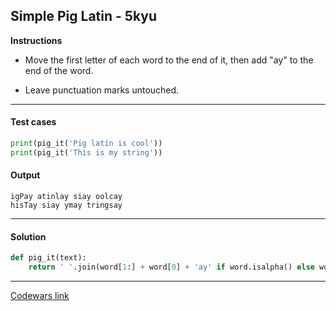 ## Simple Pig Latin - 5kyu

**Instructions**

- Move the first letter of each word to the end of it, then add "ay" to the end of the word.

- Leave punctuation marks untouched.

---

#### Test cases

```python
print(pig_it('Pig latin is cool'))
print(pig_it('This is my string'))
```

#### Output

```
igPay atinlay siay oolcay
hisTay siay ymay tringsay
```

---

#### Solution

```python
def pig_it(text):
    return ' '.join(word[1:] + word[0] + 'ay' if word.isalpha() else word for word in text.split())
```

---

[Codewars link](https://www.codewars.com/kata/520b9d2ad5c005041100000f)
